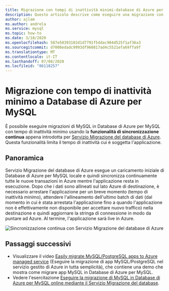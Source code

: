 ```yaml
---
title: Migrazione con tempi di inattività minimi-database di Azure per MySQL
description: Questo articolo descrive come eseguire una migrazione con tempo di inattività minimo di un database MySQL in Database di Azure per MySQL tramite Servizio Migrazione del database di Azure.
author: ajlam
ms.author: andrela
ms.service: mysql
ms.topic: how-to
ms.date: 3/18/2020
ms.openlocfilehash: 587e50393102d1d7791f5ddac904d525f1af36a3
ms.sourcegitcommit: d7008edadc9993df960817ad4c5521efa69ffa9f
ms.translationtype: MT
ms.contentlocale: it-IT
ms.lasthandoff: 07/08/2020
ms.locfileid: "86118257"
---
```

# <a name="minimal-downtime-migration-to-azure-database-for-mysql"></a>Migrazione con tempo di inattività minimo a Database di Azure per MySQL
È possibile eseguire migrazioni di MySQL in Database di Azure per MySQL con tempo di inattività minimo usando la **funzionalità di sincronizzazione continua** appena introdotta per [Servizio Migrazione del database di Azure](https://aka.ms/get-dms). Questa funzionalità limita il tempo di inattività cui è soggetta l'applicazione.

## <a name="overview"></a>Panoramica
Servizio Migrazione del database di Azure esegue un caricamento iniziale di Database di Azure per MySQL locale e quindi sincronizza continuamente tutte le nuove transazioni in Azure mentre l'applicazione resta in esecuzione. Dopo che i dati sono allineati sul lato Azure di destinazione, è necessario arrestare l'applicazione per un breve momento (tempo di inattività minimo), attendere l'allineamento dell'ultimo batch di dati (dal momento in cui è stata arrestata l'applicazione fino a quando l'applicazione non è effettivamente non disponibile per accettare nuovo traffico) nella destinazione e quindi aggiornare la stringa di connessione in modo da puntare ad Azure. Al termine, l'applicazione sarà live in Azure.

![Sincronizzazione continua con Servizio Migrazione del database di Azure](./media/howto-migrate-online/ContinuousSync.png)

## <a name="next-steps"></a>Passaggi successivi
- Visualizzare il video [Easily migrate MySQL/PostgreSQL apps to Azure managed service](https://medius.studios.ms/Embed/Video/THR2201?sid=THR2201) (Eseguire la migrazione di app MySQL/PostgreSQL nel servizio gestito di Azure in tutta semplicità), che contiene una demo che mostra come migrare app MySQL in Database di Azure per MySQL.
- Vedere l'esercitazione [Eseguire la migrazione di MySQL in Database di Azure per MySQL online mediante il Servizio Migrazione del database](https://docs.microsoft.com/azure/dms/tutorial-mysql-azure-mysql-online).
